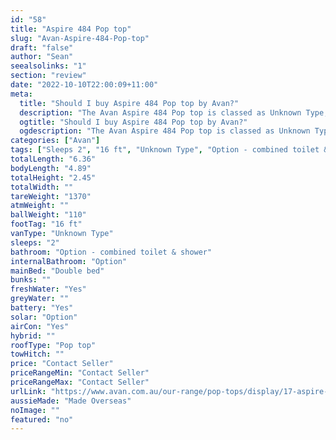 ```yaml
---
id: "58"
title: "Aspire 484 Pop top"
slug: "Avan-Aspire-484-Pop-top"
draft: "false"
author: "Sean"
seealsolinks: "1"
section: "review"
date: "2022-10-10T22:00:09+11:00"
meta:
  title: "Should I buy Aspire 484 Pop top by Avan?"
  description: "The Avan Aspire 484 Pop top is classed as Unknown Type, and sleeps 2 people. It is Made Overseas and comes in at 16 ft. It generally has Option - combined toilet & shower."
  ogtitle: "Should I buy Aspire 484 Pop top by Avan?"
  ogdescription: "The Avan Aspire 484 Pop top is classed as Unknown Type, and sleeps 2 people. It is Made Overseas and comes in at 16 ft. It generally has Option - combined toilet & shower."
categories: ["Avan"]
tags: ["Sleeps 2", "16 ft", "Unknown Type", "Option - combined toilet & shower", "Pop top", "Price Unknown", "Made Overseas"]
totalLength: "6.36"
bodyLength: "4.89"
totalHeight: "2.45"
totalWidth: ""
tareWeight: "1370"
atmWeight: ""
ballWeight: "110"
footTag: "16 ft"
vanType: "Unknown Type"
sleeps: "2"
bathroom: "Option - combined toilet & shower"
internalBathroom: "Option"
mainBed: "Double bed"
bunks: ""
freshWater: "Yes"
greyWater: ""
battery: "Yes"
solar: "Option"
airCon: "Yes"
hybrid: ""
roofType: "Pop top"
towHitch: ""
price: "Contact Seller"
priceRangeMin: "Contact Seller"
priceRangeMax: "Contact Seller"
urlLink: "https://www.avan.com.au/our-range/pop-tops/display/17-aspire-400-series-pop-top"
aussieMade: "Made Overseas"
noImage: ""
featured: "no"
---
```

